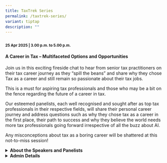 ```yaml
---
title: TaxTrek Series
permalink: /taxtrek-series/
variant: tiptap
description: ""
---
```

<h4><strong><sub>25 Apr 2025 | 3.00 p.m. to 5.00 p.m.</sub></strong></h4>
<h4><strong>A Career in Tax – Multifaceted Options and Opportunities</strong></h4>
<p>Join us in this exciting fireside chat to hear from senior tax practitioners
on their tax career journey as they “spill the beans” and share why they
chose Tax as a career and still remain so passionate about their tax jobs.&nbsp;</p>
<p>This is a must for aspiring tax professionals and those who may be a bit
on the fence regarding the future of a career in tax.</p>
<p>Our esteemed panelists, each well recognised and sought after as top tax
professionals in their respective fields, will share their personal career
journey and address questions such as why they chose tax as a career in
the first place, their path to success and why they believe the world needs
more tax professionals going forward irrespective of all the buzz about
AI.</p>
<p>Any misconceptions about tax as a boring career will be shattered at this
not-to-miss session!&nbsp;</p>
<div data-type="detailGroup" class="isomer-accordion-group isomer-accordion isomer-accordion-white">
<details class="isomer-details">
<summary><strong>About the Speakers and Panelists</strong>
</summary>
<div data-type="detailsContent" class="isomer-details-content">
<p></p>
<div class="isomer-image-wrapper">
<img style="width: 100%" height="auto" width="100%" alt="" src="/images/Dennis_Andy.png">
</div>
<p></p>
<div class="isomer-image-wrapper">
<img style="width: 100%" height="auto" width="100%" alt="" src="/images/Ken_Loon_Belinda.png">
</div>
<p></p>
</div>
</details>
</div>
<div data-type="detailGroup" class="isomer-accordion-group isomer-accordion isomer-accordion-white">
<details class="isomer-details">
<summary><strong>Admin Details</strong>
</summary>
<div data-type="detailsContent" class="isomer-details-content">
<p></p>
</div>
</details>
</div>
<p></p>